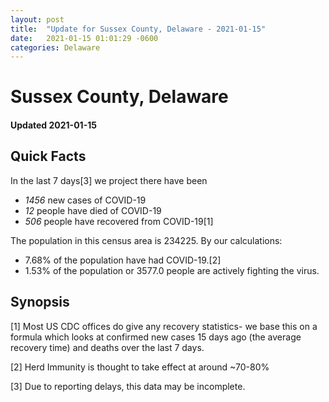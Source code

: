 ```yaml
---
layout: post
title:  "Update for Sussex County, Delaware - 2021-01-15"
date:   2021-01-15 01:01:29 -0600
categories: Delaware
---
```


# Sussex County, Delaware
#### Updated 2021-01-15

## Quick Facts

In the last 7 days[3] we project there have been
- *1456* new cases of COVID-19
- *12* people have died of COVID-19
- *506* people have recovered from COVID-19[1]

The population in this census area is 234225. By our calculations:
- 7.68% of the population have had COVID-19.[2]
- 1.53% of the population or 3577.0 people are actively fighting the virus.

## Synopsis




[1] Most US CDC offices do give any recovery statistics- we base this on a formula which looks at confirmed new cases
15 days ago (the average recovery time) and deaths over the last 7 days.

[2] Herd Immunity is thought to take effect at around ~70-80%

[3] Due to reporting delays, this data may be incomplete.
 
    